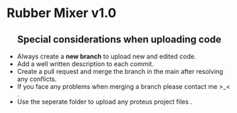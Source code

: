 <h1>Rubber Mixer v1.0</h1>
<ul>
	<h2>Special considerations when uploading code</h2>
  <li>
		Always create a <strong>new branch</strong> to upload new and edited code.
	</li>
	<li>
		Add a well written description to each commit.
	</li>
	<li>
		Create a pull request and merge the branch in the main after resolving any conflicts.
	</li>
	<li>
		If you face any problems when merging a branch please contact me >_< .
	</li>
		<li>
		Use the seperate folder to upload any proteus project files .
	</li>
  </ul>

